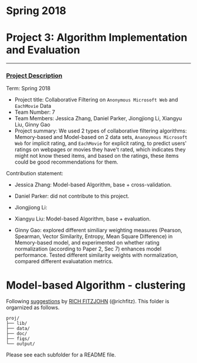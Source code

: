 # Spring 2018


# Project 3: Algorithm Implementation and Evaluation

----


### [Project Description](doc/)

Term: Spring 2018

+ Project title: Collaborative Filtering on `Anonymous Microsoft Web` and `EachMovie` Data
+ Team Number: 7
+ Team Members: Jessica Zhang, Daniel Parker, Jiongjiong Li, Xiangyu Liu, Ginny Gao
+ Project summary: We used 2 types of collaborative filtering algorithms: Memory-based and Model-based on 2 data sets, `Ananoymous Microsoft Web` for implicit rating, and `EachMovie` for explicit rating, to predict users' ratings on webpages or movies they have't rated, which indicates they might not know thesed items, and based on the ratings, these items could be good recommendations for them.

Contribution statement:  

+ Jessica Zhang: Model-based Algorithm, base + cross-validation.

+ Daniel Parker: did not contribute to this project.

+ Jiongjiong Li: 

+ Xiangyu Liu: Model-based Algorithm, base + evaluation.

+ Ginny Gao: explored different similiary weighting measures (Pearson, Spearman, Vector Similarity, Entropy, Mean Square Difference) in Memory-based model, and experimented on whether rating normalization (according to Paper 2, Sec 7) enhances model performance. Tested different similarity weights with normalization, compared different evaluatation metrics.


# Model-based Algorithm - clustering



Following [suggestions](http://nicercode.github.io/blog/2013-04-05-projects/) by [RICH FITZJOHN](http://nicercode.github.io/about/#Team) (@richfitz). This folder is orgarnized as follows.

```
proj/
├── lib/
├── data/
├── doc/
├── figs/
└── output/
```

Please see each subfolder for a README file.

